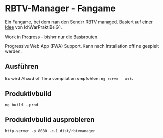 # RBTV-Manager - Fangame
Ein Fangame, bei dem man den Sender RBTV managed. Basiert auf [einer Idee](https://imgur.com/a/Jc9w3) von IchWarPraktiBeiG1.

Work in Progress - bisher nur die Basisrouten.

Progressive Web App (PWA) Support. Kann nach Installation offline gespielt werden.

## Ausführen
Es wird Ahead of Time compilation empfohlen: `ng serve --aot`.

## Produktivbuild
`ng build --prod`

## Produktivbuild ausprobieren
`http-server -p 8080 -c-1 dist/rbtvmanager`